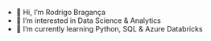 - 👋 Hi, I’m Rodrigo Bragança
- 👀 I’m interested in Data Science & Analytics
- 🌱 I’m currently learning Python, SQL & Azure Databricks

<!---
RodrigoBraganca3/RodrigoBraganca3 is a ✨ special ✨ repository because its `README.md` (this file) appears on your GitHub profile.
You can click the Preview link to take a look at your changes.
--->
